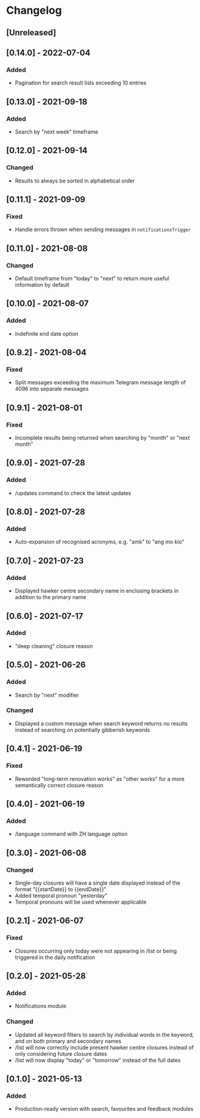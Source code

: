 # Changelog

## [Unreleased]

## [0.14.0] - 2022-07-04

### Added

- Pagination for search result lists exceeding 10 entries

## [0.13.0] - 2021-09-18

### Added

- Search by "next week" timeframe

## [0.12.0] - 2021-09-14

### Changed

- Results to always be sorted in alphabetical order

## [0.11.1] - 2021-09-09

### Fixed

- Handle errors thrown when sending messages in `notificationsTrigger`

## [0.11.0] - 2021-08-08

### Changed

- Default timeframe from "today" to "next" to return more useful information by default

## [0.10.0] - 2021-08-07

### Added

- Indefinite end date option

## [0.9.2] - 2021-08-04

### Fixed

- Split messages exceeding the maximum Telegram message length of 4096 into separate messages

## [0.9.1] - 2021-08-01

### Fixed

- Incomplete results being returned when searching by "month" or "next month"

## [0.9.0] - 2021-07-28

### Added

- /updates command to check the latest updates

## [0.8.0] - 2021-07-28

### Added

- Auto-expansion of recognised acronyms, e.g. "amk" to "ang mo kio"

## [0.7.0] - 2021-07-23

### Added

- Displayed hawker centre secondary name in enclosing brackets in addition to the primary name

## [0.6.0] - 2021-07-17

### Added

- "deep cleaning" closure reason

## [0.5.0] - 2021-06-26

### Added

- Search by "next" modifier

### Changed

- Displayed a custom message when search keyword returns no results instead of searching on potentially gibberish keywords

## [0.4.1] - 2021-06-19

### Fixed

- Reworded "long-term renovation works" as "other works" for a more semantically correct closure reason

## [0.4.0] - 2021-06-19

### Added

- /language command with ZH language option

## [0.3.0] - 2021-06-08

### Changed

- Single-day closures will have a single date displayed instead of the format "{{startDate}} to {{endDate}}"
- Added temporal pronoun "yesterday"
- Temporal pronouns will be used whenever applicable

## [0.2.1] - 2021-06-07

### Fixed

- Closures occurring only today were not appearing in /list or being triggered in the daily notification

## [0.2.0] - 2021-05-28

### Added

- Notifications module

### Changed

- Updated all keyword filters to search by individual words in the keyword, and on both primary and secondary names
- /list will now correctly include present hawker centre closures instead of only considering future closure dates
- /list will now display "today" or "tomorrow" instead of the full dates

## [0.1.0] - 2021-05-13

### Added

- Production-ready version with search, favourites and feedback modules
